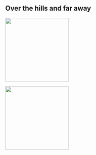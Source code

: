 ## Over the hills and far away

[<img width="200" src="https://img.youtube.com/vi/7tJTHN4IvM8/maxresdefault.jpg">](https://www.youtube.com/watch?v=7tJTHN4IvM8)

[<img width="200" src="https://img.youtube.com/vi/-JvESMqWX0s/maxresdefault.jpg">](https://www.youtube.com/watch?v=-JvESMqhttps://youtu.be/ancv--IxLH8?si=8N-vEICADC_cl3AlWX0s)


